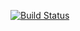 [![Build Status](https://travis-ci.org/smx-smx/edk2-clover.svg)](https://travis-ci.org/smx-smx/edk2-clover)
